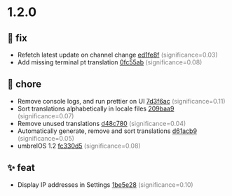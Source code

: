 # 1.2.0
## 🐛 fix
- Refetch latest update on channel change [ed1fe8f](https://github.com/getumbrel/umbrel/commit/ed1fe8fe2c8a9e4183502b52f6a8f95b3c466bd4) <span style='color:grey;'>(significance=0.03)</span>
- Add missing terminal pt translation [0fc55ab](https://github.com/getumbrel/umbrel/commit/0fc55ab8a0bb3534a8489c109e1a34e251ade24e) <span style='color:grey;'>(significance=0.08)</span>
## 🔧 chore
- Remove console logs, and run prettier on UI [7d3f6ac](https://github.com/getumbrel/umbrel/commit/7d3f6ac8aeb231f4a43a5882aca1ff7dae482b30) <span style='color:grey;'>(significance=0.11)</span>
- Sort translations alphabetically in locale files [209baa9](https://github.com/getumbrel/umbrel/commit/209baa957688c1ba55de827f6507b9c94d1ce5a0) <span style='color:grey;'>(significance=0.07)</span>
- Remove unused translations [d48c780](https://github.com/getumbrel/umbrel/commit/d48c780b9493daf04ab16e87caa7f077868f5f33) <span style='color:grey;'>(significance=0.04)</span>
- Automatically generate, remove and sort translations [d61acb9](https://github.com/getumbrel/umbrel/commit/d61acb9e25e266922cf37570d0f8918f44db34ce) <span style='color:grey;'>(significance=0.05)</span>
- umbrelOS 1.2 [fc330d5](https://github.com/getumbrel/umbrel/commit/fc330d5ec62bc4a844695234e4802f32c3761a86) <span style='color:grey;'>(significance=0.08)</span>
## ✨ feat
- Display IP addresses in Settings [1be5e28](https://github.com/getumbrel/umbrel/commit/1be5e28b329238899d49e77d5f175a7dcd118e55) <span style='color:grey;'>(significance=0.10)</span>
